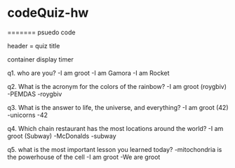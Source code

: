 # codeQuiz-hw


=======
psuedo code

header = quiz title

container
display timer



q1. who are you?
    -I am groot
    -I am Gamora
    -I am Rocket

q2. What is the acronym for the colors of the rainbow?
    -I am groot (roygbiv)
    -PEMDAS
    -roygbiv


q3. What is the answer to life, the universe, and everything?
    -I am groot (42)
    -unicorns
    -42 

q4. Which chain restaurant has the most locations around the world?
    -I am groot (Subway)
    -McDonalds
    -subway


q5. what is the most important lesson you learned today?
    -mitochondria is the powerhouse of the cell
    -I am groot
    -We are groot


